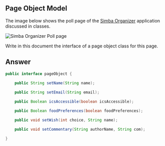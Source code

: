 ## Page Object Model

The image below shows the poll page of the [Simba Organizer](https://github.com/barais/doodlestudent/) application discussed in classes.

![Simba Organizer Poll page](simba-poll-page.png)

Write in this document the interface of a page object class for this page.

## Answer

```java
public interface pageObject {

    public String setName(String name);
        
    public String setEmail(String email);

    public Boolean icsAccessible(boolean icsAccessible);

    public Boolean foodPreferences(boolean foodPreferences);

    public void setWish(int choice, String name);

    public void setCommentary(String authorName, String com);

}
```